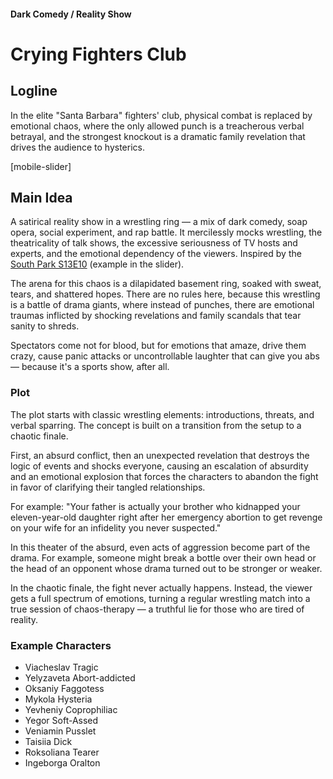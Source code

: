 #### Dark Comedy / Reality Show

# Crying Fighters Club

## Logline

In the elite "Santa Barbara" fighters' club, physical combat is replaced by emotional chaos, where the only allowed punch is a treacherous verbal betrayal, and the strongest knockout is a dramatic family revelation that drives the audience to hysterics.

[mobile-slider]

## Main Idea

A satirical reality show in a wrestling ring — a mix of dark comedy, soap opera, social experiment, and rap battle. It mercilessly mocks wrestling, the theatricality of talk shows, the excessive seriousness of TV hosts and experts, and the emotional dependency of the viewers. Inspired by the [South Park S13E10](https://www.imdb.com/title/tt1532990/) (example in the slider).

The arena for this chaos is a dilapidated basement ring, soaked with sweat, tears, and shattered hopes. There are no rules here, because this wrestling is a battle of drama giants, where instead of punches, there are emotional traumas inflicted by shocking revelations and family scandals that tear sanity to shreds.

Spectators come not for blood, but for emotions that amaze, drive them crazy, cause panic attacks or uncontrollable laughter that can give you abs — because it's a sports show, after all.

### Plot

The plot starts with classic wrestling elements: introductions, threats, and verbal sparring. The concept is built on a transition from the setup to a chaotic finale.

First, an absurd conflict, then an unexpected revelation that destroys the logic of events and shocks everyone, causing an escalation of absurdity and an emotional explosion that forces the characters to abandon the fight in favor of clarifying their tangled relationships.

For example: "Your father is actually your brother who kidnapped your eleven-year-old daughter right after her emergency abortion to get revenge on your wife for an infidelity you never suspected."

In this theater of the absurd, even acts of aggression become part of the drama. For example, someone might break a bottle over their own head or the head of an opponent whose drama turned out to be stronger or weaker.

In the chaotic finale, the fight never actually happens. Instead, the viewer gets a full spectrum of emotions, turning a regular wrestling match into a true session of chaos-therapy — a truthful lie for those who are tired of reality.

### Example Characters

- Viacheslav Tragic
- Yelyzaveta Abort-addicted
- Oksaniy Faggotess
- Mykola Hysteria
- Yevheniy Coprophiliac
- Yegor Soft-Assed
- Veniamin Pusslet
- Taisiia Dick
- Roksoliana Tearer
- Ingeborga Oralton